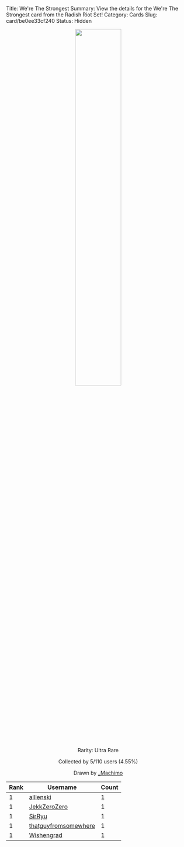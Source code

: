 Title: We're The Strongest
Summary: View the details for the We're The Strongest card from the Radish Riot Set!
Category: Cards
Slug: card/be0ee33cf240
Status: Hidden

<center><a href='/images/cards/be0ee33cf240.png'><img src='/images/cards/be0ee33cf240.png' width='50%'></a>

Rarity: Ultra Rare

Collected by 5/110 users (4.55%)

Drawn by <a href='https://twitter.com/_Machimo'>_Machimo</a></center>

<table class="table">
  <thead>
    <tr>
      <th scope="col">Rank</th>
      <th scope="col">Username</th>
      <th scope="col">Count</th>
    </tr>
  </thead>
  <tbody>
    <tr>
      <td>1</td>
      <td><a href="https://www.twitch.tv/alllenski">alllenski</a></td>
      <td>1</td>
      </tr>
    <tr>
      <td>1</td>
      <td><a href="https://www.twitch.tv/jekkzerozero">JekkZeroZero</a></td>
      <td>1</td>
      </tr>
    <tr>
      <td>1</td>
      <td><a href="https://www.twitch.tv/sirryu">SirRyu</a></td>
      <td>1</td>
      </tr>
    <tr>
      <td>1</td>
      <td><a href="https://www.twitch.tv/thatguyfromsomewhere">thatguyfromsomewhere</a></td>
      <td>1</td>
      </tr>
    <tr>
      <td>1</td>
      <td><a href="https://www.twitch.tv/wishengrad">Wishengrad</a></td>
      <td>1</td>
      </tr>
  </tbody>
</table>